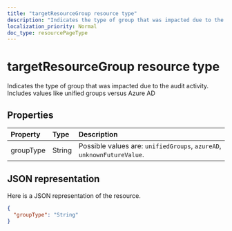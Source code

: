 ```yaml
---
title: "targetResourceGroup resource type"
description: "Indicates the type of group that was impacted due to the audit activity. Includes values like unified groups versus Azure AD "
localization_priority: Normal
doc_type: resourcePageType
---
```


# targetResourceGroup resource type
Indicates the type of group that was impacted due to the audit activity. Includes values like unified groups versus Azure AD 



## Properties
| Property	   | Type	|Description|
|:---------------|:--------|:----------|
|groupType|String| Possible values are: `unifiedGroups`, `azureAD`, `unknownFutureValue`.|

## JSON representation

Here is a JSON representation of the resource.

<!-- {
  "blockType": "resource",
  "optionalProperties": [

  ],
  "@odata.type": "microsoft.graph.targetResourceGroup"
}-->

```json
{
  "groupType": "String"
}

```

<!-- uuid: 8fcb5dbc-d5aa-4681-8e31-b001d5168d79
2015-10-25 14:57:30 UTC -->
<!-- {
  "type": "#page.annotation",
  "description": "targetResourceGroup resource",
  "keywords": "",
  "section": "documentation",
  "tocPath": ""
}-->
